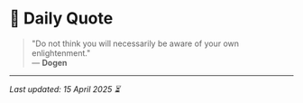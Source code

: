 # 📜 Daily Quote

> "Do not think you will necessarily be aware of your own enlightenment."  
> — **Dogen**

---

_Last updated: 15 April 2025 ⏳_
